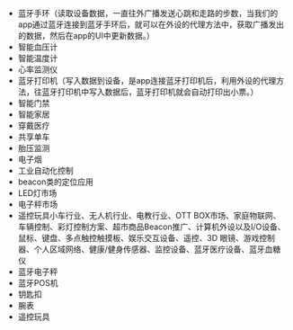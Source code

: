 - 蓝牙手环（读取设备数据，一直往外广播发送心跳和走路的步数，当我们的app通过蓝牙连接到蓝牙手环后，就可以在外设的代理方法中，获取广播发出的数据，然后在app的UI中更新数据。）
- 智能血压计
- 智能温度计
- 心率监测仪
- 蓝牙打印机（写入数据到设备，是app连接蓝牙打印机后，利用外设的代理方法，往蓝牙打印机中写入数据后，蓝牙打印机就会自动打印出小票。）
- 智能门禁
- 智能家居
- 穿戴医疗
- 共享单车
- 胎压监测
- 电子烟
- 工业自动化控制
- beacon类的定位应用
- LED灯市场
- 电子秤市场
- 遥控玩具小车行业、无人机行业、电教行业、OTT BOX市场、家庭物联网、车辆控制、彩灯控制方案、超市商品Beacon推广、计算机外设以及I/O设备、鼠标、键盘、多点触控触摸板、娱乐交互设备、遥控、3D 眼镜、游戏控制器、个人区域网络、健康/健身传感器、监控设备、蓝牙医疗设备、蓝牙血糖仪
- 蓝牙电子秤
- 蓝牙POS机
- 钥匙扣
- 腕表
- 遥控玩具